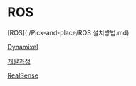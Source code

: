 # ROS

[ROS](./Pick-and-place/ROS 설치방법.md)

[Dynamixel](./Pick-and-place/Dynamixel관련.md)

[개발과정](./Pick-and-place/개발과정.md)

[RealSense](./Pick-and-place/Realsense사용관련.md)
